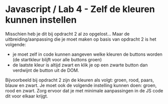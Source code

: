 # Javascript / Lab 4 - Zelf de kleuren kunnen instellen
Misschien heb je dit bij opdracht 2 al zo opgelost... Maar de uitbreiding/aanpassing die je moet maken op basis van opdracht 2 is het volgende:

- je moet zelf in code kunnen aangeven welke kleuren de buttons worden (de startkleur blijft voor alle buttons groen)
- de laatste kleur is altijd zwart en klik je op een zwarte button dan verdwijnt de button uit de DOM.
 
Bijvoorbeeld bij opdracht 2 zijn de kleuren als volgt: groen, rood, paars, blauw en zwart. Je moet ook de volgende instelling kunnen doen: groen, rood en zwart.
Zorg ervoor dat je met minimale aanpassingen in de JS code dit voor elkaar krijgt.
